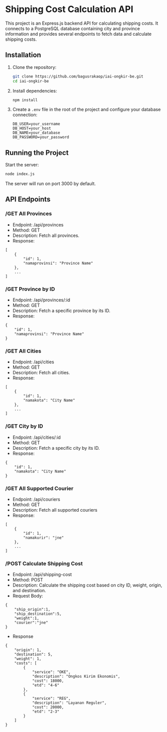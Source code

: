 # Shipping Cost Calculation API

This project is an Express.js backend API for calculating shipping costs. It connects to a PostgreSQL database containing city and province information and provides several endpoints to fetch data and calculate shipping costs.

## Installation

1. Clone the repository:
    ```bash
    git clone https://github.com/bagusrakaop/iai-ongkir-be.git
    cd iai-ongkir-be
    ```

2. Install dependencies:
    ```bash
    npm install
    ```

4. Create a `.env` file in the root of the project and configure your database connection:
    ```
    DB_USER=your_username
    DB_HOST=your_host
    DB_NAME=your_database
    DB_PASSWORD=your_password
    ```

## Running the Project

Start the server:
```bash
node index.js
```

The server will run on port 3000 by default.

## API Endpoints
### /GET All Provinces
- Endpoint: /api/provinces
- Method: GET
- Description: Fetch all provinces.
- Response:
```
[
    {
        "id": 1,
        "namaprovinsi": "Province Name"
    },
    ...
]
```

### /GET Province by ID
- Endpoint: /api/provinces/:id
- Method: GET
- Description: Fetch a specific province by its ID.
- Response:
```
{
    "id": 1,
    "namaprovinsi": "Province Name"
}
```

### /GET All Cities
- Endpoint: /api/cities
- Method: GET
- Description: Fetch all cities.
- Response:
```
[
    {
        "id": 1,
        "namakota": "City Name"
    },
    ...
]
```

### /GET City by ID
- Endpoint: /api/cities/:id
- Method: GET
- Description: Fetch a specific city by its ID.
- Response:
```
{
    "id": 1,
    "namakota": "City Name"
}
```

### /GET All Supported Courier
- Endpoint: /api/couriers
- Method: GET
- Description: Fetch all supported couriers
- Response:
```
[
    {
        "id": 1,
        "namakurir": "jne"
    },
    ...
]
```

### /POST Calculate Shipping Cost
- Endpoint: /api/shipping-cost
- Method: POST
- Description: Calculate the shipping cost based on city ID, weight, origin, and destination.
- Request Body:
```
{
    "ship_origin":1,
    "ship_destination":5,
    "weight":1,
    "courier":"jne"
}
```
- Response
```
{
    "origin": 1,
    "destination": 5,
    "weight": 1,
    "costs": [
        {
            "service": "OKE",
            "description": "Ongkos Kirim Ekonomis",
            "cost": 18000,
            "etd": "4-6"
        },
        {
            "service": "REG",
            "description": "Layanan Reguler",
            "cost": 20000,
            "etd": "2-3"
        }
    ]
}
```